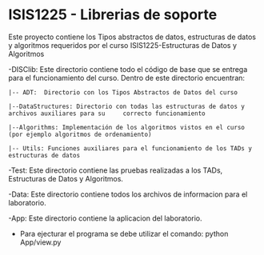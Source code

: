 # ISIS1225 - Librerias de soporte

Este proyecto contiene los Tipos abstractos de datos, estructuras de datos y algoritmos requeridos por el curso ISIS1225-Estructuras de Datos y Algoritmos

-DISClib:
Este directorio contiene todo el código de base que se entrega para el funcionamiento del curso.  Dentro de este directorio encuentran:
    
    |-- ADT:  Directorio con los Tipos Abstractos de Datos del curso

    |--DataStructures: Directorio con todas las estructuras de datos y archivos auxiliares para su     correcto funcionamiento

    |--Algorithms: Implementación de los algoritmos vistos en el curso (por ejemplo algoritmos de ordenamiento)

    |-- Utils: Funciones auxiliares para el funcionamiento de los TADs y estructuras de datos

-Test:
Este directorio contiene las pruebas realizadas a los TADs, Estructuras de Datos y Algoritmos.

-Data:
Este directorio contiene todos los archivos de informacion para el laboratorio.

-App:
Este directorio contiene la aplicacion del laboratorio.
<ul>
    <li>Para ejecturar el programa se debe utilizar el comando: python App/view.py</li>
</ul>



